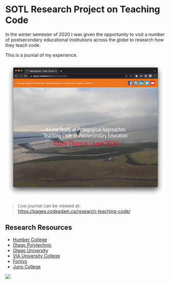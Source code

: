 # SOTL Research Project on Teaching Code

In the winter semester of 2020 I was given the opportunity to visit a number of postsecondary educational institutions across the globe to research how they teach code.

This is a journal of my experience.

![Teaching Pedagogies](_readme/screenshot-pedagogies.png)

> Live journal can be viewed at:  
> https://pages.codeadam.ca/research-teaching-code/

## Research Resources

- [Humber College](https://humber.ca/)
- [Otago Polytechnic](https://www.op.ac.nz/)
- [Otago University](https://www.otago.ac.nz/)
- [VIA University College](https://en.via.dk/)
- [Fontys](https://fontys.edu/)
- [Juno College](https://junocollege.com/)

<a href="https://codeadam.ca">
<img src="https://codeadam.ca/images/code-block.png" width="100">
</a>
